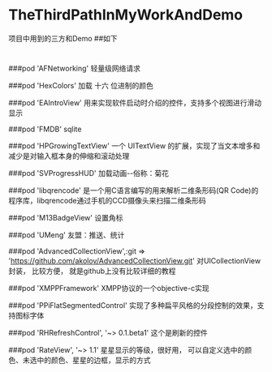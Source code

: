 # TheThirdPathInMyWorkAndDemo
项目中用到的三方和Demo
##如下
#
###pod 'AFNetworking'
轻量级网络请求

###pod 'HexColors'
加载 十六 位进制的颜色

###pod 'EAIntroView'
用来实现软件启动时介绍的控件，支持多个视图进行滑动显示

###pod 'FMDB'
sqlite

###pod 'HPGrowingTextView'
一个 UITextView 的扩展，实现了当文本增多和减少是对输入框本身的伸缩和滚动处理

###pod 'SVProgressHUD'
加载动画--俗称：菊花

###pod 'libqrencode'
是一个用C语言编写的用来解析二维条形码(QR Code)的程序库，libqrencode通过手机的CCD摄像头来扫描二维条形码

###pod 'M13BadgeView'
设置角标

###pod 'UMeng'
友盟：推送、统计

###pod 'AdvancedCollectionView',:git => 'https://github.com/akolov/AdvancedCollectionView.git'
对UICollectionView封装， 比较方便， 就是github上没有比较详细的教程

###pod 'XMPPFramework'
XMPP协议的一个objective-c实现

###pod 'PPiFlatSegmentedControl'
实现了多种扁平风格的分段控制的效果，支持图标字体

###pod 'RHRefreshControl', '~> 0.1.beta1'
这个是刷新的控件

###pod 'RateView', '~> 1.1'
星星显示的等级，很好用， 可以自定义选中的颜色、未选中的颜色、星星的边框，显示的方式


